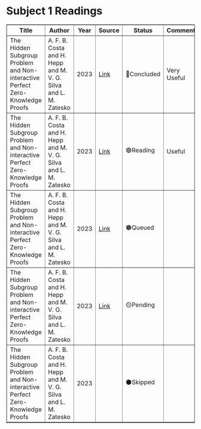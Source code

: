 # Subject 1 Readings

<!DOCTYPE html>
<html lang="en">
 <head>
  <meta charset="utf-8"/>
 </head>
 <body>
  <table border="1" class="display" id="example">
   <thead>
    <tr>
     <th>
      Title
     </th>
     <th>
      Author
     </th>
     <th>
      Year
     </th>
     <th>
      Source
     </th>
     <th>
      Status
     </th>
     <th>
      Comment
     </th>
    </tr>
   </thead>
   <tbody>
    <tr>
     <td>
      The Hidden Subgroup Problem and Non-interactive Perfect Zero-Knowledge Proofs
     </td>
     <td>
      A. F. B. Costa and H. Hepp and M. V. G. Silva and L. M. Zatesko
     </td>
     <td>
      2023
     </td>
     <td>
      <a href="https://doi.org/10.5753/etc.2023.230017" target="_blank">
       Link
      </a>
     </td>
     <td>
      🔵Concluded
     </td>
     <td>
      Very Useful
     </td>
    </tr>
    <tr>
     <td>
      The Hidden Subgroup Problem and Non-interactive Perfect Zero-Knowledge Proofs
     </td>
     <td>
      A. F. B. Costa and H. Hepp and M. V. G. Silva and L. M. Zatesko
     </td>
     <td>
      2023
     </td>
     <td>
      <a href="https://doi.org/10.5753/etc.2023.230017" target="_blank">
       Link
      </a>
     </td>
     <td>
      🟢Reading
     </td>
     <td>
      Useful
     </td>
    </tr>
    <tr>
     <td>
      The Hidden Subgroup Problem and Non-interactive Perfect Zero-Knowledge Proofs
     </td>
     <td>
      A. F. B. Costa and H. Hepp and M. V. G. Silva and L. M. Zatesko
     </td>
     <td>
      2023
     </td>
     <td>
      <a href="https://doi.org/10.5753/etc.2023.230017" target="_blank">
       Link
      </a>
     </td>
     <td>
      🟠Queued
     </td>
     <td>
     </td>
    </tr>
    <tr>
     <td>
      The Hidden Subgroup Problem and Non-interactive Perfect Zero-Knowledge Proofs
     </td>
     <td>
      A. F. B. Costa and H. Hepp and M. V. G. Silva and L. M. Zatesko
     </td>
     <td>
      2023
     </td>
     <td>
      <a href="https://doi.org/10.5753/etc.2023.230017" target="_blank">
       Link
      </a>
     </td>
     <td>
      🟡Pending
     </td>
     <td>
     </td>
    </tr>
    <tr>
     <td>
      The Hidden Subgroup Problem and Non-interactive Perfect Zero-Knowledge Proofs
     </td>
     <td>
      A. F. B. Costa and H. Hepp and M. V. G. Silva and L. M. Zatesko
     </td>
     <td>
      2023
     </td>
     <td>
      <a href="" target="_blank">
      </a>
     </td>
     <td>
      ⚫️Skipped
     </td>
     <td>
     </td>
    </tr>
   </tbody>
  </table>
 </body>
</html>
